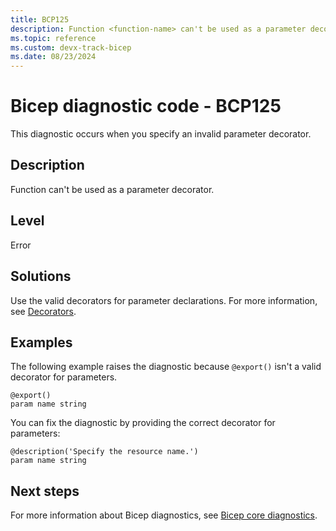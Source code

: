 ```yaml
---
title: BCP125
description: Function <function-name> can't be used as a parameter decorator.
ms.topic: reference
ms.custom: devx-track-bicep
ms.date: 08/23/2024
---
```


# Bicep diagnostic code - BCP125

This diagnostic occurs when you specify an invalid parameter decorator.

## Description

Function <function-name> can't be used as a parameter decorator.

## Level

Error

## Solutions

Use the valid decorators for parameter declarations.  For more information, see [Decorators](../parameters.md#use-decorators).

## Examples

The following example raises the diagnostic because `@export()` isn't a valid decorator for parameters.

```bicep
@export()
param name string 
```

You can fix the diagnostic by providing the correct decorator for parameters:

```bicep
@description('Specify the resource name.')
param name string 
```

## Next steps

For more information about Bicep diagnostics, see [Bicep core diagnostics](../bicep-core-diagnostics.md).
